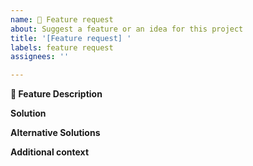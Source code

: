 ```yaml
---
name: 🚀 Feature request
about: Suggest a feature or an idea for this project
title: '[Feature request] '
labels: feature request
assignees: ''

---
```

<!-- Welcome to the 👟!
We are excited to see your interest, and appreciate your support! --->
**🚀 Feature Description**

<!--A clear and concise description of what the problem is. Ex. I'm always frustrated when [...] -->

**Solution**

<!-- A clear and concise description of what you want to happen. -->

**Alternative Solutions**

<!-- A clear and concise description of any alternative solutions or features you've considered. -->

**Additional context**

<!-- Add any other context or screenshots about the feature request here. -->
